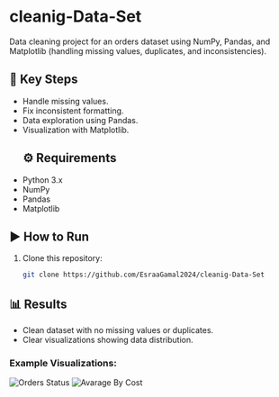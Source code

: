 # cleanig-Data-Set
Data cleaning project for an orders dataset using NumPy, Pandas, and Matplotlib (handling missing values, duplicates, and inconsistencies).
## 🔹 Key Steps
- Handle missing values.
- Fix inconsistent formatting.
- Data exploration using Pandas.
- Visualization with Matplotlib.
  ## ⚙️ Requirements
- Python 3.x
- NumPy
- Pandas
- Matplotlib
## ▶️ How to Run
1. Clone this repository:
   ```bash
   git clone https://github.com/EsraaGamal2024/cleanig-Data-Set
  ## 📊 Results
- Clean dataset with no missing values or duplicates.
- Clear visualizations showing data distribution.
### Example Visualizations:
![Orders Status](image/plot1.png)
![Avarage By Cost](image/plot2.png)
